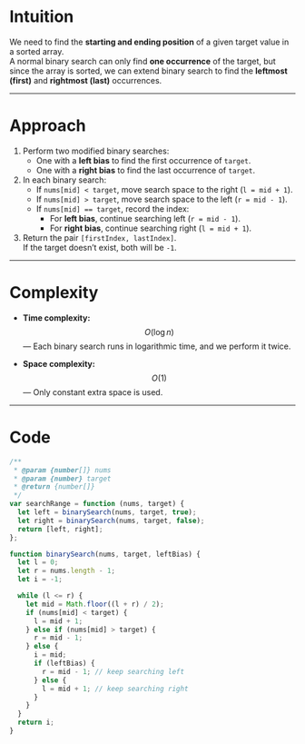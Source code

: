 # Intuition

We need to find the **starting and ending position** of a given target value in a sorted array.  
A normal binary search can only find **one occurrence** of the target, but since the array is sorted, we can extend binary search to find the **leftmost (first)** and **rightmost (last)** occurrences.

---

# Approach

1. Perform two modified binary searches:
   - One with a **left bias** to find the first occurrence of `target`.
   - One with a **right bias** to find the last occurrence of `target`.
2. In each binary search:
   - If `nums[mid] < target`, move search space to the right (`l = mid + 1`).
   - If `nums[mid] > target`, move search space to the left (`r = mid - 1`).
   - If `nums[mid] == target`, record the index:
     - For **left bias**, continue searching left (`r = mid - 1`).
     - For **right bias**, continue searching right (`l = mid + 1`).
3. Return the pair `[firstIndex, lastIndex]`.  
   If the target doesn’t exist, both will be `-1`.

---

# Complexity

- **Time complexity:**  
  $$O(\log n)$$ — Each binary search runs in logarithmic time, and we perform it twice.

- **Space complexity:**  
  $$O(1)$$ — Only constant extra space is used.

---

# Code

```javascript []
/**
 * @param {number[]} nums
 * @param {number} target
 * @return {number[]}
 */
var searchRange = function (nums, target) {
  let left = binarySearch(nums, target, true);
  let right = binarySearch(nums, target, false);
  return [left, right];
};

function binarySearch(nums, target, leftBias) {
  let l = 0;
  let r = nums.length - 1;
  let i = -1;

  while (l <= r) {
    let mid = Math.floor((l + r) / 2);
    if (nums[mid] < target) {
      l = mid + 1;
    } else if (nums[mid] > target) {
      r = mid - 1;
    } else {
      i = mid;
      if (leftBias) {
        r = mid - 1; // keep searching left
      } else {
        l = mid + 1; // keep searching right
      }
    }
  }
  return i;
}
```
